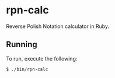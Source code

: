 # rpn-calc
Reverse Polish Notation calculator in Ruby.

## Running
To run, execute the following:

```bash
$ ./bin/rpn-calc
```